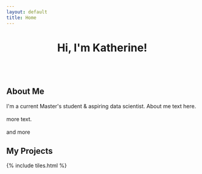 ```yaml
---
layout: default
title: Home
---
```


<header>
<h1>Hi, I'm Katherine!</h1>
<!-- template designed by <a href="http://html5up.net">HTML5 UP</a>.</h1> 
<p>I'm a current Master's student & aspiring data scientist.</p> -->

</header>

<section>
<p><span class="image left"><img src="images/pic15.jpg" alt="" /></span> <h2>About Me </h2> I'm a current Master's student & aspiring data scientist. About me text here.<br />
<br />
more text.<br />
<br />
and more</p>
</section>

<section>

<h2>My Projects</h2>

{% include tiles.html %}
</section>
